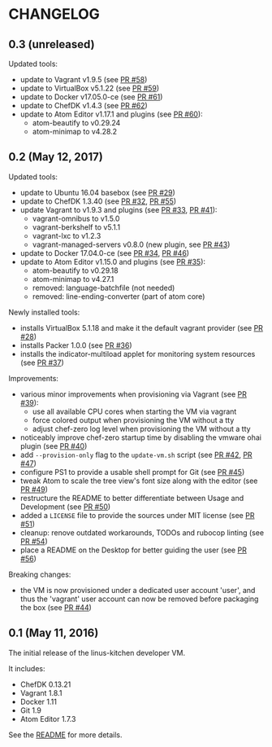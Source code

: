 # CHANGELOG

## 0.3 (unreleased)

Updated tools:

 * update to Vagrant v1.9.5 (see [PR #58](https://github.com/tknerr/linus-kitchen/pull/58))
 * update to VirtualBox v5.1.22 (see [PR #59](https://github.com/tknerr/linus-kitchen/pull/59))
 * update to Docker v17.05.0-ce (see [PR #61](https://github.com/tknerr/linus-kitchen/pull/61))
 * update to ChefDK v1.4.3 (see [PR #62](https://github.com/tknerr/linus-kitchen/pull/62))
 * update to Atom Editor v1.17.1 and plugins (see [PR #60](https://github.com/tknerr/linus-kitchen/pull/60)):
    * atom-beautify to v0.29.24
    * atom-minimap to v4.28.2

## 0.2 (May 12, 2017)

Updated tools:

 * update to Ubuntu 16.04 basebox (see [PR #29](https://github.com/tknerr/linus-kitchen/pull/29))
 * update to ChefDK 1.3.40 (see [PR #32](https://github.com/tknerr/linus-kitchen/pull/32), [PR #55](https://github.com/tknerr/linus-kitchen/pull/55))
 * update Vagrant to v1.9.3 and plugins (see [PR #33](https://github.com/tknerr/linus-kitchen/pull/33), [PR #41](https://github.com/tknerr/linus-kitchen/pull/41)):
    * vagrant-omnibus to v1.5.0
    * vagrant-berkshelf to v5.1.1
    * vagrant-lxc to v1.2.3
    * vagrant-managed-servers v0.8.0 (new plugin, see [PR #43](https://github.com/tknerr/linus-kitchen/pull/43))
 * update to Docker 17.04.0-ce (see [PR #34](https://github.com/tknerr/linus-kitchen/pull/34), [PR #46](https://github.com/tknerr/linus-kitchen/pull/46))
 * update to Atom Editor v1.15.0 and plugins (see [PR #35](https://github.com/tknerr/linus-kitchen/pull/35)):
    * atom-beautify to v0.29.18
    * atom-minimap to v4.27.1
    * removed: language-batchfile (not needed)
    * removed: line-ending-converter (part of atom core)

Newly installed tools:

 * installs VirtualBox 5.1.18 and make it the default vagrant provider (see [PR #28](https://github.com/tknerr/linus-kitchen/pull/28))
 * installs Packer 1.0.0 (see [PR #36](https://github.com/tknerr/linus-kitchen/pull/36))
 * installs the indicator-multiload applet for monitoring system resources (see [PR #37](https://github.com/tknerr/linus-kitchen/pull/37))

Improvements:

 * various minor improvements when provisioning via Vagrant (see [PR #39](https://github.com/tknerr/linus-kitchen/pull/39)):
    * use all available CPU cores when starting the VM via vagrant
    * force colored output when provisioning the VM without a tty
    * adjust chef-zero log level when provisioning the VM without a tty
 * noticeably improve chef-zero startup time by disabling the vmware ohai plugin (see [PR #40](https://github.com/tknerr/linus-kitchen/pull/40))
 * add `--provision-only` flag to the `update-vm.sh` script (see [PR #42](https://github.com/tknerr/linus-kitchen/pull/42), [PR #47](https://github.com/tknerr/linus-kitchen/pull/47))
 * configure PS1 to provide a usable shell prompt for Git (see [PR #45](https://github.com/tknerr/linus-kitchen/pull/45))
 * tweak Atom to scale the tree view's font size along with the editor (see [PR #49](https://github.com/tknerr/linus-kitchen/pull/49))
 * restructure the README to better differentiate between Usage and Development (see [PR #50](https://github.com/tknerr/linus-kitchen/pull/50))
 * added a `LICENSE` file to provide the sources under MIT license (see [PR #51](https://github.com/tknerr/linus-kitchen/pull/51))
 * cleanup: renove outdated workarounds, TODOs and rubocop linting (see [PR #54](https://github.com/tknerr/linus-kitchen/pull/54))
 * place a README on the Desktop for better guiding the user (see [PR #56](https://github.com/tknerr/linus-kitchen/pull/56))

Breaking changes:

 * the VM is now provisioned under a dedicated user account 'user', and thus the 'vagrant' user account can now be removed before packaging the box (see [PR #44](https://github.com/tknerr/linus-kitchen/pull/44))

## 0.1 (May 11, 2016)

The initial release of the linus-kitchen developer VM.

It includes:

 * ChefDK 0.13.21
 * Vagrant 1.8.1
 * Docker 1.11
 * Git 1.9
 * Atom Editor 1.7.3

See the [README](https://github.com/tknerr/linus-kitchen/blob/master/README.md) for more details.
